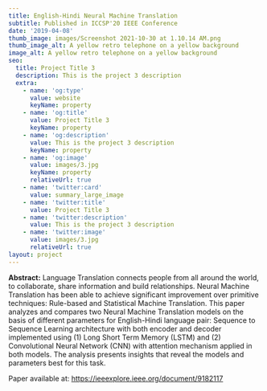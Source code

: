 ```yaml
---
title: English-Hindi Neural Machine Translation
subtitle: Published in ICCSP'20 IEEE Conference
date: '2019-04-08'
thumb_image: images/Screenshot 2021-10-30 at 1.10.14 AM.png
thumb_image_alt: A yellow retro telephone on a yellow background
image_alt: A yellow retro telephone on a yellow background
seo:
  title: Project Title 3
  description: This is the project 3 description
  extra:
    - name: 'og:type'
      value: website
      keyName: property
    - name: 'og:title'
      value: Project Title 3
      keyName: property
    - name: 'og:description'
      value: This is the project 3 description
      keyName: property
    - name: 'og:image'
      value: images/3.jpg
      keyName: property
      relativeUrl: true
    - name: 'twitter:card'
      value: summary_large_image
    - name: 'twitter:title'
      value: Project Title 3
    - name: 'twitter:description'
      value: This is the project 3 description
    - name: 'twitter:image'
      value: images/3.jpg
      relativeUrl: true
layout: project
---
```

**Abstract:** Language Translation connects people from all around the world, to collaborate, share information and build relationships. Neural Machine Translation has been able to achieve significant improvement over primitive techniques: Rule-based and Statistical Machine Translation. This paper analyzes and compares two Neural Machine Translation models on the basis of different parameters for English-Hindi language pair: Sequence to Sequence Learning architecture with both encoder and decoder implemented using (1) Long Short Term Memory (LSTM) and (2) Convolutional Neural Network (CNN) with attention mechanism applied in both models. The analysis presents insights that reveal the models and parameters best for this task.



Paper available at: <https://ieeexplore.ieee.org/document/9182117>
